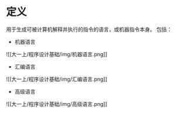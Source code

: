 # 定义
用于生成可被计算机解释并执行的指令的语言，或机器指令本身。
包括：
- 机器语言

![[大一上/程序设计基础/img/机器语言.png]]
- 汇编语言

![[大一上/程序设计基础/img/汇编语言.png]]
- 高级语言

![[大一上/程序设计基础/img/高级语言.png]]
